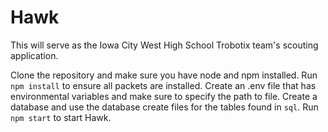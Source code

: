 # Hawk
This will serve as the Iowa City West High School Trobotix team's scouting application.


Clone the repository and make sure you have node and npm installed.
Run `npm install` to ensure all packets are installed.
Create an .env file that has environmental variables and make sure to specify the path to file.
Create a database and use the database create files for the tables found in `sql`.
Run `npm start` to start Hawk.
